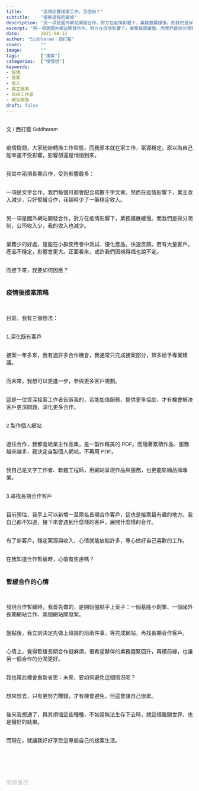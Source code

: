 ```yaml
---
title:       "疫情影響接案工作，怎麼辦？"
subtitle:    "接案過程的緩坡"
description: "另一項是國外網站開發合作，對方在疫情影響下，業務擴展緩慢。而我們是採分潤制，公司收入少，我的收入也減少..."
excerpt: "另一項是國外網站開發合作，對方在疫情影響下，業務擴展緩慢。而我們是採分潤制，公司收入少，我的收入也減少..."
date:        2021-08-12
author: "Siddharam｜西打藍"
cover:       ""
image:       ""
tags:        ["接案"]
categories:  ["慢慢想"]
keywords:
- 報價
- 接案
- 收入
- 獨立接案
- 自由工作者
- 網站開發
draft: false
---
```


<article style="font-family: 'Noto Sans TC', '微軟正黑體', sans-serif; font-weight: 300;">

<br>文 / 西打藍 Siddharam<br><br>

疫情情間，大家紛紛轉換工作型態，而我原本就在家工作，案源穩定。原以為自己能幸運不受影響，影響卻還是悄悄到來。<br><br>

我其中兩項長期合作，受到影響最多：<br><br>

一項是文字合作，我們每個月都會配合寫數千字文章。然而在疫情影響下，業主收入減少，只好暫緩合作，我頓時少了一筆穩定收入。<br><br>

另一項是國外網站開發合作，對方在疫情影響下，業務擴展緩慢。而我們是採分潤制，公司收入少，我的收入也減少。<br><br>

業務少的好處，是能在小群使用者中測試、優化產品，快速反饋。若有大量客戶，產品不穩定，影響會更大。正面看來，或許我們因禍得福也說不定。<br><br>

而接下來，我要如何因應？<br><br>


<h3 class="article-h1-color">疫情後接案策略</h3><br>

目前，我有三個想法：<br><br>

1.深化既有客戶<br><br>

接案一年多來，我有過許多合作機會，我通常只完成接案部分，頂多給予專業建議。<br><br>

而未來，我想可以更進一步，參與更多客戶規劃。<br><br>

這是一位資深接案工作者告訴我的，若能加值服務、提供更多協助，才有機會解決客戶更深問題，深化更多合作。<br><br>

2.製作個人網站<br><br>

過往合作，我都會給業主作品集，是一製作精美的 PDF。而隨著累積作品、服務越來越多，我決定自製個人網站，不再用 PDF。<br><br>

我自己是文字工作者、軟體工程師，用網站呈現作品與服務，也更能彰顯品牌專業。<br><br>

3.尋找長期合作客戶<br><br>

目前預估，我手上可以新增一至兩名長期合作客戶，這也是接案最有趣的地方。我自己都不知道，接下來會遇到什麼樣的客戶，展開什麼樣的合作。<br><br>

有了新客戶，穩定案源與收入，心情就能放鬆許多，專心做好自己喜歡的工作。<br><br>

在我知道合作暫緩時，心情有焦慮嗎？<br><br>


<h3 class="article-h1-color">暫緩合作的心情</h3><br>

發現合作暫緩時，我首先做的，是開始盤點手上案子：一個基隆小創業、一個國外長期網站合作、兩個網站開發案。<br><br>

盤點後，我立刻決定先做上段說的前兩件事，等完成網站，再找長期合作客戶。<br><br>

心情上，覺得暫緩長期合作挺麻煩，很希望夥伴的業務趕緊回升，再續前緣，也讓另一個合作的分潤更好。<br><br>

我也藉此機會重新省思：未來，要如何避免這個情況呢？<br><br>

想來想去，只有更努力賺錢，才有機會避免。但這會讓自己很累。<br><br>

後來我想通了，與其煩惱這些種種，不如當無法生存下去時，就這樣離開世界，也是蠻好的結果。<br><br>

而現在，就讓我好好享受這專屬自己的接案生活。<br><br>


<br><br><br>

</article>

<div style="color: #bfbfbf; font-size: 15px;" id="busuanzi_container_page_pv">
  閱讀量<span id="busuanzi_value_page_pv"></span>次
</div>

<script src="../../js/post.js"></script>





